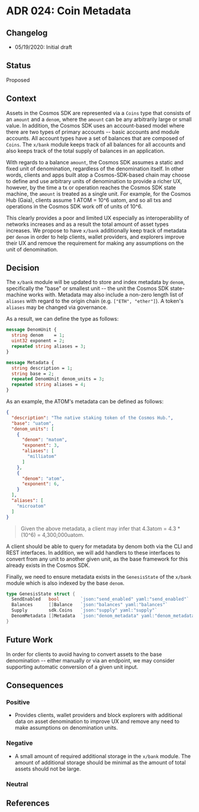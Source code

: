 # ADR 024: Coin Metadata

## Changelog

- 05/19/2020: Initial draft

## Status

Proposed

## Context

Assets in the Cosmos SDK are represented via a `Coins` type that consists of an `amount` and a `denom`,
where the `amount` can be any arbitrarily large or small value. In addition, the Cosmos SDK uses an
account-based model where there are two types of primary accounts -- basic accounts and module accounts.
All account types have a set of balances that are composed of `Coins`. The `x/bank` module keeps
track of all balances for all accounts and also keeps track of the total supply of balances in an
application.

With regards to a balance `amount`, the Cosmos SDK assumes a static and fixed unit of denomination,
regardless of the denomination itself. In other words, clients and apps built atop a Cosmos-SDK-based
chain may choose to define and use arbitrary units of denomination to provide a richer UX, however, by
the time a tx or operation reaches the Cosmos SDK state machine, the `amount` is treated as a single
unit. For example, for the Cosmos Hub (Gaia), clients assume 1 ATOM = 10^6 uatom, and so all txs and
operations in the Cosmos SDK work off of units of 10^6.

This clearly provides a poor and limited UX especially as interoperability of networks increases and
as a result the total amount of asset types increases. We propose to have `x/bank` additionally keep
track of metadata per `denom` in order to help clients, wallet providers, and explorers improve their
UX and remove the requirement for making any assumptions on the unit of denomination.

## Decision

The `x/bank` module will be updated to store and index metadata by `denom`, specifically the "base" or
smallest unit -- the unit the Cosmos SDK state-machine works with. Metadata may also include a non-zero
length list of `aliases` with regard to the origin chain (e.g. `["ETH", "ether"]`). A token's `aliases`
may be changed via governance.

As a result, we can define the type as follows:

```protobuf
message DenomUnit {
  string denom    = 1;
  uint32 exponent = 2;  
  repeated string aliases = 3;
}

message Metadata {
  string description = 1;
  string base = 2;
  repeated DenomUnit denom_units = 3;
  repeated string aliases = 4;
}
```

As an example, the ATOM's metadata can be defined as follows:

```json
{
  "description": "The native staking token of the Cosmos Hub.",
  "base": "uatom",
  "denom_units": [
    {
      "denom": "matom",
      "exponent": 3,
      "aliases": [
        "milliatom"
      ]
    },
    {
      "denom": "atom",
      "exponent": 6,
    }
  ],
  "aliases": [
    "microatom"
  ]
}
```

> Given the above metadata, a client may infer that 4.3atom = 4.3 * (10^6) = 4,300,000uatom.

A client should be able to query for metadata by denom both via the CLI and REST interfaces. In
addition, we will add handlers to these interfaces to convert from any unit to another given unit,
as the base framework for this already exists in the Cosmos SDK.

Finally, we need to ensure metadata exists in the `GenesisState` of the `x/bank` module which is also
indexed by the base `denom`.

```go
type GenesisState struct {
  SendEnabled   bool        `json:"send_enabled" yaml:"send_enabled"`
  Balances      []Balance   `json:"balances" yaml:"balances"`
  Supply        sdk.Coins   `json:"supply" yaml:"supply"`
  DenomMetadata []Metadata  `json:"denom_metadata" yaml:"denom_metadata"`
}
```

## Future Work

In order for clients to avoid having to convert assets to the base denomination -- either manually or
via an endpoint, we may consider supporting automatic conversion of a given unit input.

## Consequences

### Positive

- Provides clients, wallet providers and block explorers with additional data on
  asset denomination to improve UX and remove any need to make assumptions on
  denomination units.

### Negative

- A small amount of required additional storage in the `x/bank` module. The amount
  of additional storage should be minimal as the amount of total assets should not
  be large.

### Neutral

## References
